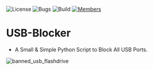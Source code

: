 ![License](https://img.shields.io/badge/license-BSD--3-orange) ![Bugs](https://img.shields.io/badge/bugs-0%20open-brightgreen) ![Build](https://img.shields.io/badge/Build-passing-brightgreen?logo=github) [![Members](https://img.shields.io/discord/750034898680807434?label=members&logo=discord&color=7289da)](https://discord.gg/CHZea8zvBG)


# USB-Blocker

- A Small & Simple Python Script to Block All USB Ports.

![banned_usb_flashdrive](https://github.com/user-attachments/assets/f9b88039-ea9d-43bf-984f-c29c5588f7c9)
